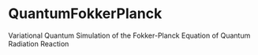 # QuantumFokkerPlanck
Variational Quantum Simulation of the Fokker-Planck Equation of Quantum Radiation Reaction
